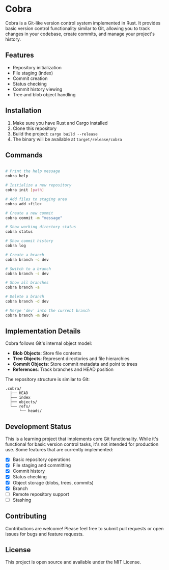 # Cobra

Cobra is a Git-like version control system implemented in Rust. It provides basic version control functionality similar to Git, allowing you to track changes in your codebase, create commits, and manage your project's history.

## Features

- Repository initialization
- File staging (index)
- Commit creation
- Status checking
- Commit history viewing
- Tree and blob object handling

## Installation

1. Make sure you have Rust and Cargo installed
2. Clone this repository
3. Build the project: `cargo build --release`
4. The binary will be available at `target/release/cobra`

## Commands

```bash

# Print the help message
cobra help

# Initialize a new repository
cobra init [path]

# Add files to staging area
cobra add <file>

# Create a new commit
cobra commit -m "message"

# Show working directory status
cobra status

# Show commit history
cobra log

# Create a branch
cobra branch -c dev

# Switch to a branch 
cobra branch -s dev

# Show all branches 
cobra branch -a

# Delete a branch 
cobra branch -d dev

# Merge 'dev' into the current branch 
cobra branch -m dev
```

## Implementation Details

Cobra follows Git's internal object model:

- **Blob Objects**: Store file contents
- **Tree Objects**: Represent directories and file hierarchies
- **Commit Objects**: Store commit metadata and point to trees
- **References**: Track branches and HEAD position

The repository structure is similar to Git:
```
.cobra/
  ├── HEAD
  ├── index
  ├── objects/
  └── refs/
      └── heads/
```

## Development Status

This is a learning project that implements core Git functionality. While it's functional for basic version control tasks, it's not intended for production use. Some features that are currently implemented:

- [x] Basic repository operations
- [x] File staging and committing
- [x] Commit history
- [x] Status checking
- [x] Object storage (blobs, trees, commits)
- [x] Branch
- [ ] Remote repository support
- [ ] Stashing

## Contributing

Contributions are welcome! Please feel free to submit pull requests or open issues for bugs and feature requests.

## License

This project is open source and available under the MIT License.

